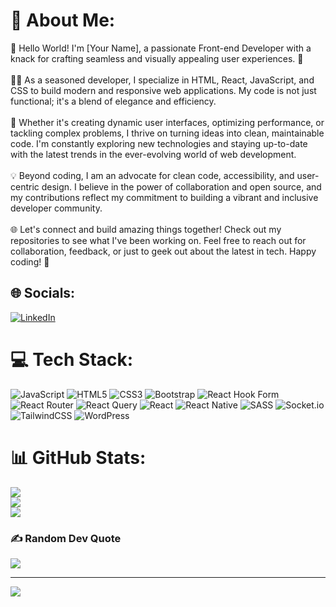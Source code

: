 # 💫 About Me:
👋 Hello World! I'm [Your Name], a passionate Front-end Developer with a knack for crafting seamless and visually appealing user experiences. 🚀<br><br>👨‍💻 As a seasoned developer, I specialize in HTML, React, JavaScript, and CSS to build modern and responsive web applications. My code is not just functional; it's a blend of elegance and efficiency.<br><br>🔧 Whether it's creating dynamic user interfaces, optimizing performance, or tackling complex problems, I thrive on turning ideas into clean, maintainable code. I'm constantly exploring new technologies and staying up-to-date with the latest trends in the ever-evolving world of web development.<br><br>💡 Beyond coding, I am an advocate for clean code, accessibility, and user-centric design. I believe in the power of collaboration and open source, and my contributions reflect my commitment to building a vibrant and inclusive developer community.<br><br>🌐 Let's connect and build amazing things together! Check out my repositories to see what I've been working on. Feel free to reach out for collaboration, feedback, or just to geek out about the latest in tech. Happy coding! 🚀<br>


## 🌐 Socials:
[![LinkedIn](https://img.shields.io/badge/LinkedIn-%230077B5.svg?logo=linkedin&logoColor=white)](https://linkedin.com/in/zunair-ali18) 

# 💻 Tech Stack:
![JavaScript](https://img.shields.io/badge/javascript-%23323330.svg?style=for-the-badge&logo=javascript&logoColor=%23F7DF1E) ![HTML5](https://img.shields.io/badge/html5-%23E34F26.svg?style=for-the-badge&logo=html5&logoColor=white) ![CSS3](https://img.shields.io/badge/css3-%231572B6.svg?style=for-the-badge&logo=css3&logoColor=white) ![Bootstrap](https://img.shields.io/badge/bootstrap-%238511FA.svg?style=for-the-badge&logo=bootstrap&logoColor=white) ![React Hook Form](https://img.shields.io/badge/React%20Hook%20Form-%23EC5990.svg?style=for-the-badge&logo=reacthookform&logoColor=white) ![React Router](https://img.shields.io/badge/React_Router-CA4245?style=for-the-badge&logo=react-router&logoColor=white) ![React Query](https://img.shields.io/badge/-React%20Query-FF4154?style=for-the-badge&logo=react%20query&logoColor=white) ![React](https://img.shields.io/badge/react-%2320232a.svg?style=for-the-badge&logo=react&logoColor=%2361DAFB) ![React Native](https://img.shields.io/badge/react_native-%2320232a.svg?style=for-the-badge&logo=react&logoColor=%2361DAFB) ![SASS](https://img.shields.io/badge/SASS-hotpink.svg?style=for-the-badge&logo=SASS&logoColor=white) ![Socket.io](https://img.shields.io/badge/Socket.io-black?style=for-the-badge&logo=socket.io&badgeColor=010101) ![TailwindCSS](https://img.shields.io/badge/tailwindcss-%2338B2AC.svg?style=for-the-badge&logo=tailwind-css&logoColor=white) ![WordPress](https://img.shields.io/badge/WordPress-%23117AC9.svg?style=for-the-badge&logo=WordPress&logoColor=white)
# 📊 GitHub Stats:
![](https://github-readme-stats.vercel.app/api?username=zunair688&theme=dark&hide_border=false&include_all_commits=false&count_private=false)<br/>
![](https://github-readme-streak-stats.herokuapp.com/?user=zunair688&theme=dark&hide_border=false)<br/>
![](https://github-readme-stats.vercel.app/api/top-langs/?username=zunair688&theme=dark&hide_border=false&include_all_commits=false&count_private=false&layout=compact)

### ✍️ Random Dev Quote
![](https://quotes-github-readme.vercel.app/api?type=horizontal&theme=radical)

---
[![](https://visitcount.itsvg.in/api?id=zunair688&icon=0&color=0)](https://visitcount.itsvg.in)

<!-- Proudly created with GPRM ( https://gprm.itsvg.in ) -->
